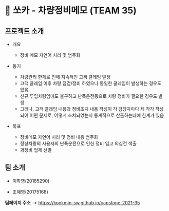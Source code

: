 
# 📝 쏘카 - 차량정비메모 (TEAM 35)

## 프로젝트 소개

- 개요
  - 정비 메모 자연어 처리 및 범주화

- 동기
  - 차량관리 한게로 인해 지속적인 고객 클레임 발생
  - 고객 클레임 이후 차량 점검/정비 하였으나 동일한 클레임이 발생하는 경우도 있음
  - 신규 투입차량임에도 불구하고 난폭운전등으로 차량 정비가 필요한 경우도 발생
  - 그러나, 고객 클레임 내용과 정비조치 내용 작성이 각 담당자마다 제 각각 작성되어 어떤 문제로, 어떻게 조치되었는지 통계적으로 산출하는데에 한계가 있음


- 목표
  - 정비메모 자연어 처리 및 정비 내용 범주화
  - 정상차량의 사용자의 난폭운전으로 인한 정비 입고 의심건 색출
  - 과정비 업체 선별

## 팀 소개

- 이하영(20185290)

- 조혜영(20175168)



**팀페이지 주소** -> <https://kookmin-sw.github.io/capstone-2021-35>

